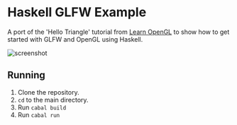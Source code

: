 # Haskell GLFW Example

A port of the 'Hello Triangle' tutorial from [Learn OpenGL](https://duckduckgo.com](https://learnopengl.com/Getting-started/Hello-Triangle)) to show how to get started with GLFW and OpenGL using Haskell.

![screenshot](https://github.com/user-attachments/assets/8848abf8-c24d-4248-a65e-fb3e86fbdb45)

## Running

1. Clone the repository.
2. `cd` to the main directory.
3. Run `cabal build`
4. Run `cabal run`
